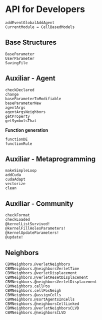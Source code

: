 # API for Developers

```@meta
addEventGlobalAddAgent
CurrentModule = CellBasedModels
```

## Base Structures

```@docs
BaseParameter
UserParameter
SavingFile
```

## Auxiliar - Agent

```@docs
checkDeclared
change
baseParameterToModifiable
baseParameterNew
agentArgs
agentArgsNeighbors
getProperty
getSymbolsThat
```

**Function generation**
```@docs
functionDE
functionRule
```
## Auxiliar - Metaprogramming

```@docs
makeSimpleLoop
addCuda
cudaAdapt
vectorize
clean
```

## Auxiliar - Community

```@docs
checkFormat
checkLoaded
@kernelListSurvived!
@kernelFillHolesParameters!
@kernelUpdateParameters!
@update!
```

## Neighbors
```@docs
CBMNeighbors.@verletNeighbors
CBMNeighbors.@neighborsVerletTime
CBMNeighbors.@verletDisplacement
CBMNeighbors.@verletResetDisplacement
CBMNeighbors.@neighborsVerletDisplacement
CBMNeighbors.cellPos
CBMNeighbors.cellPosNeigh
CBMNeighbors.@assignCells
CBMNeighbors.@sortAgentsInCells
CBMNeighbors.@neighborsCellLinked
CBMNeighbors.@verletNeighborsCLVD
CBMNeighbors.@neighborsCLVD
```
